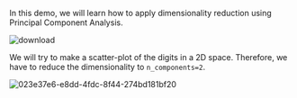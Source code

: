 In this demo, we will learn how to apply dimensionality reduction using Principal Component Analysis.

![download](https://github.com/CPD9/dimensionality_reduction_unsupervised_learning/assets/66946145/ed4c5358-8921-446e-aeb1-0e5b57f5113a)

We will try to make a scatter-plot of the digits in a 2D space. Therefore, we have to reduce the dimensionality to `n_components=2`.

![023e37e6-e8dd-4fdc-8f44-274bd181bf20](https://github.com/CPD9/dimensionality_reduction_unsupervised_learning/assets/66946145/7933eea8-2ec6-40a3-8e46-9e4906751fc1)
